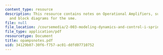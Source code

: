 ```yaml
---
content_type: resource
description: This resource contains notes on Operational Amplifiers, supporting equations
  and block diagrams for the sme.
file: null
file_location: /coursemedia/2-003-modeling-dynamics-and-control-i-spring-2005/34129b0730f6f757ac01ddfd07710752_opampsnotes.pdf
file_type: application/pdf
resourcetype: Document
title: opampsnotes.pdf
uid: 34129b07-30f6-f757-ac01-ddfd07710752
---
```

